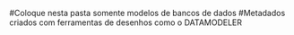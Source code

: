 #Coloque nesta pasta somente modelos de bancos de dados
#Metadados criados com ferramentas de desenhos como o DATAMODELER
